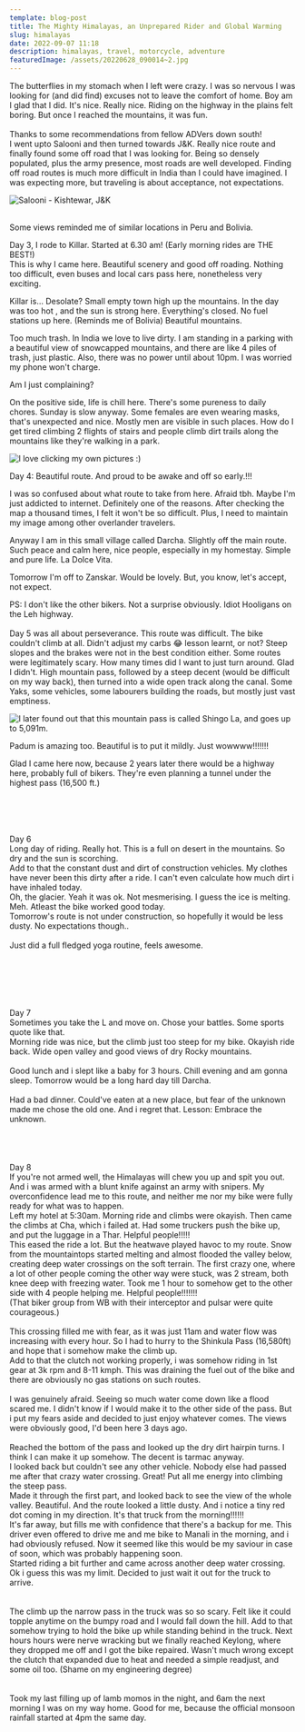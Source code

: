 ```yaml
---
template: blog-post
title: The Mighty Himalayas, an Unprepared Rider and Global Warming
slug: himalayas
date: 2022-09-07 11:18
description: himalayas, travel, motorcycle, adventure
featuredImage: /assets/20220628_090014~2.jpg
---
```

The butterflies in my stomach when I left were crazy. I was so nervous I was looking for (and did find) excuses not to leave the comfort of home. Boy am I glad that I did. It's nice. Really nice. Riding on the highway in the plains felt boring. But once I reached the mountains, it was fun.\
\
Thanks to some recommendations from fellow ADVers down south!\
I went upto Salooni and then turned towards J&K. Really nice route and finally found some off road that I was looking for. Being so densely populated, plus the army presence, most roads are well developed. Finding off road routes is much more difficult in India than I could have imagined. I was expecting more, but traveling is about acceptance, not expectations.

![Salooni - Kishtewar, J&K](/assets/pic1.jpg "Salooni - Kishtewar, J&K")

\
Some views reminded me of similar locations in Peru and Bolivia.

Day 3, I rode to Killar. Started at 6.30 am! (Early morning rides are THE BEST!)\
This is why I came here. Beautiful scenery and good off roading. Nothing too difficult, even buses and local cars pass here, nonetheless very exciting.

Killar is... Desolate? Small empty town high up the mountains. In the day was too hot , and the sun is strong here. Everything's closed. No fuel stations up here. (Reminds me of Bolivia) Beautiful mountains.

Too much trash. In India we love to live dirty. I am standing in a parking with a beautiful view of snowcapped mountains, and there are like 4 piles of trash, just plastic. Also, there was no power until about 10pm. I was worried my phone won't charge.

Am I just complaining?

On the positive side, life is chill here. There's some pureness to daily chores. Sunday is slow anyway. Some females are even wearing masks, that's unexpected and nice. Mostly men are visible in such places. How do I get tired climbing 2 flights of stairs and people climb dirt trails along the mountains like they're walking in a park.

![I love clicking my own pictures :)](/assets/pic2.jpg "I love clicking my own pictures :)")

Day 4: Beautiful route. And proud to be awake and off so early.!!!

I was so confused about what route to take from here. Afraid tbh. Maybe I'm just addicted to internet. Definitely one of the reasons. After checking the map a thousand times, I felt it won't be so difficult. Plus, I need to maintain my image among other overlander travelers.

Anyway I am in this small village called Darcha. Slightly off the main route. Such peace and calm here, nice people, especially in my homestay. Simple and pure life. La Dolce Vita.

Tomorrow I'm off to Zanskar. Would be lovely. But, you know, let's accept, not expect.

P﻿S: I don't like the other bikers. Not a surprise obviously. Idiot Hooligans on the Leh highway.\
\
D﻿ay 5 was all about perseverance. This route was difficult. The bike couldn't climb at all. Didn't adjust my carbs 😂 lesson learnt, or not? Steep slopes and the brakes were not in the best condition either. Some routes were legitimately scary. How many times did I want to just turn around. Glad I didn't. High mountain pass, followed by a steep decent (would be difficult on my way back), then turned into a wide open track along the canal. Some Yaks, some vehicles, some labourers building the roads, but mostly just vast emptiness.

![I later found out that this mountain pass is called Shingo La, and goes up to 5,091m.](/assets/pic3.jpg "I later found out that this mountain pass is called Shingo La, and goes up to 5,091m.")

P﻿adum is amazing too. Beautiful is to put it mildly. Just wowwww!!!!!!!

Glad I came here now, because 2 years later there would be a highway here, probably full of bikers. They're even planning a tunnel under the highest pass (16,500 ft.)

\
\
\
\
Day 6\
Long day of riding. Really hot. This is a full on desert in the mountains. So dry and the sun is scorching.\
Add to that the constant dust and dirt of construction vehicles. My clothes have never been this dirty after a ride. I can't even calculate how much dirt i have inhaled today.\
Oh, the glacier. Yeah it was ok. Not mesmerising. I guess the ice is melting. Meh. Atleast the bike worked good today.\
Tomorrow's route is not under construction, so hopefully it would be less dusty. No expectations though..\
\
Just did a full fledged yoga routine, feels awesome.\
\
\
\
\
\
\
Day 7\
Sometimes you take the L and move on. Chose your battles. Some sports quote like that.\
Morning ride was nice, but the climb just too steep for my bike. Okayish ride back. Wide open valley and good views of dry Rocky mountains.\
\
Good lunch and i slept like a baby for 3 hours. Chill evening and am gonna sleep. Tomorrow would be a long hard day till Darcha.\
\
Had a bad dinner. Could've eaten at a new place, but fear of the unknown made me chose the old one. And i regret that. Lesson: Embrace the unknown.\
\
\
\
\
Day 8\
If you're not armed well, the Himalayas will chew you up and spit you out.\
And i was armed with a blunt knife against an army with snipers. My overconfidence lead me to this route, and neither me nor my bike were fully ready for what was to happen.\
Left my hotel at 5:30am. Morning ride and climbs were okayish. Then came the climbs at Cha, which i failed at. Had some truckers push the bike up, and put the luggage in a Thar. Helpful people!!!!!\
This eased the ride a lot. But the heatwave played havoc to my route. Snow from the mountaintops started melting and almost flooded the valley below, creating deep water crossings on the soft terrain. The first crazy one, where a lot of other people coming the other way were stuck, was 2 stream, both knee deep with freezing water. Took me 1 hour to somehow get to the other side with 4 people helping me. Helpful people!!!!!!!\
(That biker group from WB with their interceptor and pulsar were quite courageous.)\
\
This crossing filled me with fear, as it was just 11am and water flow was increasing with every hour. So I had to hurry to the Shinkula Pass (16,580ft) and hope that i somehow make the climb up.\
Add to that the clutch not working properly, i was somehow riding in 1st gear at 3k rpm and 8-11 kmph. This was draining the fuel out of the bike and there are obviously no gas stations on such routes.\
\
I was genuinely afraid. Seeing so much water come down like a flood scared me. I didn't know if I would make it to the other side of the pass. But i put my fears aside and decided to just enjoy whatever comes. The views were obviously good, I'd been here 3 days ago.\
\
Reached the bottom of the pass and looked up the dry dirt hairpin turns. I think I can make it up somehow. The decent is tarmac anyway.\
I looked back but couldn't see any other vehicle. Nobody else had passed me after that crazy water crossing. Great! Put all me energy into climbing the steep pass.\
Made it through the first part, and looked back to see the view of the whole valley. Beautiful. And the route looked a little dusty. And i notice a tiny red dot coming in my direction. It's that truck from the morning!!!!!!\
It's far away, but fills me with confidence that there's a backup for me. This driver even offered to drive me and me bike to Manali in the morning, and i had obviously refused. Now it seemed like this would be my saviour in case of soon, which was probably happening soon.\
Started riding a bit further and came across another deep water crossing. Ok i guess this was my limit. Decided to just wait it out for the truck to arrive.\
\
\
The climb up the narrow pass in the truck was so so scary. Felt like it could topple anytime on the bumpy road and I would fall down the hill. Add to that somehow trying to hold the bike up while standing behind in the truck. Next hours hours were nerve wracking but we finally reached Keylong, where they dropped me off and I got the bike repaired. Wasn't much wrong except the clutch that expanded due to heat and needed a simple readjust, and some oil too. (Shame on my engineering degree)\
\
\
Took my last filling up of lamb momos in the night, and 6am the next morning I was on my way home. Good for me, because the official monsoon rainfall started at 4pm the same day.